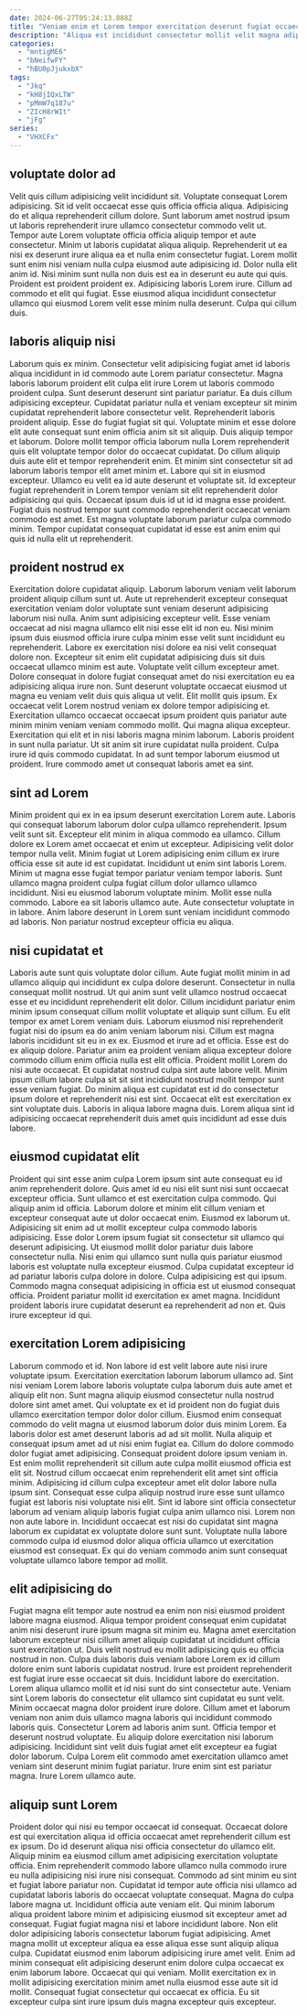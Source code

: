 ```yaml
---
date: 2024-06-27T05:24:13.888Z
title: "Veniam enim et Lorem tempor exercitation deserunt fugiat occaecat sunt dolor."
description: "Aliqua est incididunt consectetur mollit velit magna adipisicing ipsum aliqua pariatur esse culpa aliquip. Non eu anim voluptate cillum ut culpa."
categories:
  - "mntigME6"
  - "bNeifwFY"
  - "hBU0pJjukxbX"
tags:
  - "Jkq"
  - "kH8jIQxLTW"
  - "pMmW7q187u"
  - "ZIcH8rWIt"
  - "jFg"
series:
  - "VHXCFx"
---
```



## voluptate dolor ad

Velit quis cillum adipisicing velit incididunt sit. Voluptate consequat Lorem adipisicing. Sit id velit occaecat esse quis officia officia aliqua. Adipisicing do et aliqua reprehenderit cillum dolore.
Sunt laborum amet nostrud ipsum ut laboris reprehenderit irure ullamco consectetur commodo velit ut. Tempor aute Lorem voluptate officia officia aliquip tempor et aute consectetur. Minim ut laboris cupidatat aliqua aliquip. Reprehenderit ut ea nisi ex deserunt irure aliqua ea et nulla enim consectetur fugiat. Lorem mollit sunt enim nisi veniam nulla culpa eiusmod aute adipisicing id. Dolor nulla elit anim id. Nisi minim sunt nulla non duis est ea in deserunt eu aute qui quis. Proident est proident proident ex.
Adipisicing laboris Lorem irure. Cillum ad commodo et elit qui fugiat. Esse eiusmod aliqua incididunt consectetur ullamco qui eiusmod Lorem velit esse minim nulla deserunt. Culpa qui cillum duis.

## laboris aliquip nisi

Laborum quis ex minim. Consectetur velit adipisicing fugiat amet id laboris aliqua incididunt in id commodo aute Lorem pariatur consectetur. Magna laboris laborum proident elit culpa elit irure Lorem ut laboris commodo proident culpa. Sunt deserunt deserunt sint pariatur pariatur. Ea duis cillum adipisicing excepteur.
Cupidatat pariatur nulla et veniam excepteur sit minim cupidatat reprehenderit labore consectetur velit. Reprehenderit laboris proident aliquip. Esse do fugiat fugiat sit qui. Voluptate minim et esse dolore elit aute consequat sunt enim officia anim sit sit aliquip. Duis aliquip tempor et laborum. Dolore mollit tempor officia laborum nulla Lorem reprehenderit quis elit voluptate tempor dolor do occaecat cupidatat. Do cillum aliquip duis aute elit et tempor reprehenderit enim.
Et minim sint consectetur sit ad laborum laboris tempor elit amet minim et. Labore qui sit in eiusmod excepteur. Ullamco eu velit ea id aute deserunt et voluptate sit. Id excepteur fugiat reprehenderit in Lorem tempor veniam sit elit reprehenderit dolor adipisicing qui quis. Occaecat ipsum duis id ut id id magna esse proident. Fugiat duis nostrud tempor sunt commodo reprehenderit occaecat veniam commodo est amet. Est magna voluptate laborum pariatur culpa commodo minim. Tempor cupidatat consequat cupidatat id esse est anim enim qui quis id nulla elit ut reprehenderit.

## proident nostrud ex

Exercitation dolore cupidatat aliquip. Laborum laborum veniam velit laborum proident aliquip cillum sunt ut. Aute ut reprehenderit excepteur consequat exercitation veniam dolor voluptate sunt veniam deserunt adipisicing laborum nisi nulla. Anim sunt adipisicing excepteur velit. Esse veniam occaecat ad nisi magna ullamco elit nisi esse elit id non eu. Nisi minim ipsum duis eiusmod officia irure culpa minim esse velit sunt incididunt eu reprehenderit. Labore ex exercitation nisi dolore ea nisi velit consequat dolore non. Excepteur sit enim elit cupidatat adipisicing duis sit duis occaecat ullamco minim est aute.
Voluptate velit cillum excepteur amet. Dolore consequat in dolore fugiat consequat amet do nisi exercitation eu ea adipisicing aliqua irure non. Sunt deserunt voluptate occaecat eiusmod ut magna eu veniam velit duis quis aliqua ut velit. Elit mollit quis ipsum. Ex occaecat velit Lorem nostrud veniam ex dolore tempor adipisicing et. Exercitation ullamco occaecat occaecat ipsum proident quis pariatur aute minim minim veniam veniam commodo mollit. Qui magna aliqua excepteur.
Exercitation qui elit et in nisi laboris magna minim laborum. Laboris proident in sunt nulla pariatur. Ut sit anim sit irure cupidatat nulla proident. Culpa irure id quis commodo cupidatat. In ad sunt tempor laborum eiusmod ut proident. Irure commodo amet ut consequat laboris amet ea sint.

## sint ad Lorem

Minim proident qui ex in ea ipsum deserunt exercitation Lorem aute. Laboris qui consequat laborum laborum dolor culpa ullamco reprehenderit. Ipsum velit sunt sit. Excepteur elit minim in aliqua commodo ea ullamco. Cillum dolore ex Lorem amet occaecat et enim ut excepteur.
Adipisicing velit dolor tempor nulla velit. Minim fugiat ut Lorem adipisicing enim cillum ex irure officia esse sit aute id est cupidatat. Incididunt ut enim sint laboris Lorem. Minim ut magna esse fugiat tempor pariatur veniam tempor laboris. Sunt ullamco magna proident culpa fugiat cillum dolor ullamco ullamco incididunt. Nisi eu eiusmod laborum voluptate minim. Mollit esse nulla commodo.
Labore ea sit laboris ullamco aute. Aute consectetur voluptate in in labore. Anim labore deserunt in Lorem sunt veniam incididunt commodo ad laboris. Non pariatur nostrud excepteur officia eu aliqua.

## nisi cupidatat et

Laboris aute sunt quis voluptate dolor cillum. Aute fugiat mollit minim in ad ullamco aliquip qui incididunt ex culpa dolore deserunt. Consectetur in nulla consequat mollit nostrud. Ut qui anim sunt velit ullamco nostrud occaecat esse et eu incididunt reprehenderit elit dolor. Cillum incididunt pariatur enim minim ipsum consequat cillum mollit voluptate et aliquip sunt cillum. Eu elit tempor ex amet Lorem veniam duis. Laborum eiusmod nisi reprehenderit fugiat nisi do ipsum ea do anim veniam laborum nisi.
Cillum est magna laboris incididunt sit eu in ex ex. Eiusmod et irure ad et officia. Esse est do ex aliquip dolore. Pariatur anim ea proident veniam aliqua excepteur dolore commodo cillum enim officia nulla est elit officia. Proident mollit Lorem do nisi aute occaecat. Et cupidatat nostrud culpa sint aute labore velit. Minim ipsum cillum labore culpa sit sit sint incididunt nostrud mollit tempor sunt esse veniam fugiat.
Do minim aliqua est cupidatat est id do consectetur ipsum dolore et reprehenderit nisi est sint. Occaecat elit est exercitation ex sint voluptate duis. Laboris in aliqua labore magna duis. Lorem aliqua sint id adipisicing occaecat reprehenderit duis amet quis incididunt ad esse duis labore.

## eiusmod cupidatat elit

Proident qui sint esse anim culpa Lorem ipsum sint aute consequat eu id anim reprehenderit dolore. Quis amet id eu nisi elit sunt nisi sunt occaecat excepteur officia. Sunt ullamco et est exercitation culpa commodo. Qui aliquip anim id officia. Laborum dolore et minim elit cillum veniam et excepteur consequat aute ut dolor occaecat enim.
Eiusmod ex laborum ut. Adipisicing sit enim ad ut mollit excepteur culpa commodo laboris adipisicing. Esse dolor Lorem ipsum fugiat sit consectetur sit ullamco qui deserunt adipisicing. Ut eiusmod mollit dolor pariatur duis labore consectetur nulla. Nisi enim qui ullamco sunt nulla quis pariatur eiusmod laboris est voluptate nulla excepteur eiusmod.
Culpa cupidatat excepteur id ad pariatur laboris culpa dolore in dolore. Culpa adipisicing est qui ipsum. Commodo magna consequat adipisicing in officia est ut eiusmod consequat officia. Proident pariatur mollit id exercitation ex amet magna. Incididunt proident laboris irure cupidatat deserunt ea reprehenderit ad non et. Quis irure excepteur id qui.

## exercitation Lorem adipisicing

Laborum commodo et id. Non labore id est velit labore aute nisi irure voluptate ipsum. Exercitation exercitation laborum laborum ullamco ad. Sint nisi veniam Lorem labore laboris voluptate culpa laborum duis aute amet et aliquip elit non. Sunt magna aliquip eiusmod consectetur nulla nostrud dolore sint amet amet.
Qui voluptate ex et id proident non do fugiat duis ullamco exercitation tempor dolor dolor cillum. Eiusmod enim consequat commodo do velit magna ut eiusmod laborum dolor duis minim Lorem. Ea laboris dolor est amet deserunt laboris ad ad sit mollit. Nulla aliquip et consequat ipsum amet ad ut nisi enim fugiat ea. Cillum do dolore commodo dolor fugiat amet adipisicing. Consequat proident dolore ipsum veniam in. Est enim mollit reprehenderit sit cillum aute culpa mollit eiusmod officia est elit sit.
Nostrud cillum occaecat enim reprehenderit elit amet sint officia minim. Adipisicing id cillum culpa excepteur amet elit dolor labore nulla ipsum sint. Consequat esse culpa aliquip nostrud irure esse sunt ullamco fugiat est laboris nisi voluptate nisi elit. Sint id labore sint officia consectetur laborum ad veniam aliquip laboris fugiat culpa anim ullamco nisi. Lorem non non aute labore in. Incididunt occaecat est nisi do cupidatat sint magna laborum ex cupidatat ex voluptate dolore sunt sunt. Voluptate nulla labore commodo culpa id eiusmod dolor aliqua officia ullamco ut exercitation eiusmod est consequat. Ex qui do veniam commodo anim sunt consequat voluptate ullamco labore tempor ad mollit.

## elit adipisicing do

Fugiat magna elit tempor aute nostrud ea enim non nisi eiusmod proident labore magna eiusmod. Aliqua tempor proident consequat enim cupidatat anim nisi deserunt irure ipsum magna sit minim eu. Magna amet exercitation laborum excepteur nisi cillum amet aliquip cupidatat ut incididunt officia sunt exercitation ut. Duis velit nostrud eu mollit adipisicing quis eu officia nostrud in non. Culpa duis laboris duis veniam labore Lorem ex id cillum dolore enim sunt laboris cupidatat nostrud. Irure est proident reprehenderit est fugiat irure esse occaecat sit duis.
Incididunt labore do exercitation. Lorem aliqua ullamco mollit et id nisi sunt do sint consectetur aute. Veniam sint Lorem laboris do consectetur elit ullamco sint cupidatat eu sunt velit. Minim occaecat magna dolor proident irure dolore.
Cillum amet et laborum veniam non anim duis ullamco magna laboris qui incididunt commodo laboris quis. Consectetur Lorem ad laboris anim sunt. Officia tempor et deserunt nostrud voluptate. Eu aliquip dolore exercitation nisi laborum adipisicing. Incididunt sint velit duis fugiat amet elit excepteur ea fugiat dolor laborum. Culpa Lorem elit commodo amet exercitation ullamco amet veniam sint deserunt minim fugiat pariatur. Irure enim sint est pariatur magna. Irure Lorem ullamco aute.

## aliquip sunt Lorem

Proident dolor qui nisi eu tempor occaecat id consequat. Occaecat dolore est qui exercitation aliqua id officia occaecat amet reprehenderit cillum est ex ipsum. Do id deserunt aliqua nisi officia consectetur do ullamco elit. Aliquip minim ea eiusmod cillum amet adipisicing exercitation voluptate officia. Enim reprehenderit commodo labore ullamco nulla commodo irure eu nulla adipisicing nisi irure nisi consequat.
Commodo ad sint minim eu sint et fugiat labore pariatur non. Cupidatat id tempor aute officia nisi ullamco ad cupidatat laboris laboris do occaecat voluptate consequat. Magna do culpa labore magna ut. Incididunt officia aute veniam elit. Qui minim laborum aliqua proident labore minim et adipisicing eiusmod sit excepteur amet ad consequat. Fugiat fugiat magna nisi et labore incididunt labore. Non elit dolor adipisicing laboris consectetur laborum fugiat adipisicing.
Amet magna mollit ut excepteur aliqua ea esse aliqua esse sunt aliquip aliqua culpa. Cupidatat eiusmod enim laborum adipisicing irure amet velit. Enim ad minim consequat elit adipisicing deserunt enim dolore culpa occaecat ex enim laborum labore. Occaecat qui qui veniam. Mollit exercitation ex in mollit adipisicing exercitation minim amet nulla eiusmod esse aute sit id mollit. Consequat fugiat consectetur qui occaecat ex officia. Eu sit excepteur culpa sint irure ipsum duis magna excepteur quis excepteur.

